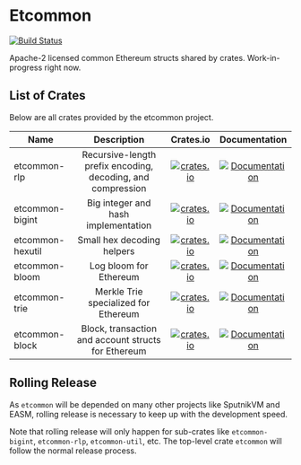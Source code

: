 # Etcommon

[![Build Status](https://travis-ci.org/ethereumproject/etcommon-rs.svg?branch=master)](https://travis-ci.org/ethereumproject/etcommon-rs)

Apache-2 licensed common Ethereum structs shared by crates. Work-in-progress right now.

## List of Crates

Below are all crates provided by the etcommon project.

| Name | Description | Crates.io | Documentation |
|------|:-----------:|:---------:|:-------------:|
| etcommon-rlp | Recursive-length prefix encoding, decoding, and compression | [![crates.io](https://img.shields.io/crates/v/etcommon-rlp.svg)](https://crates.io/crates/etcommon-rlp) | [![Documentation](https://docs.rs/etcommon-rlp/badge.svg)](https://docs.rs/etcommon-rlp) |
| etcommon-bigint | Big integer and hash implementation | [![crates.io](https://img.shields.io/crates/v/etcommon-bigint.svg)](https://crates.io/crates/etcommon-bigint) | [![Documentation](https://docs.rs/etcommon-bigint/badge.svg)](https://docs.rs/etcommon-bigint) |
| etcommon-hexutil | Small hex decoding helpers | [![crates.io](https://img.shields.io/crates/v/etcommon-hexutil.svg)](https://crates.io/crates/etcommon-hexutil) | [![Documentation](https://docs.rs/etcommon-hexutil/badge.svg)](https://docs.rs/etcommon-hexutil) |
| etcommon-bloom | Log bloom for Ethereum | [![crates.io](https://img.shields.io/crates/v/etcommon-bloom.svg)](https://crates.io/crates/etcommon-bloom) | [![Documentation](https://docs.rs/etcommon-bloom/badge.svg)](https://docs.rs/etcommon-bloom) |
| etcommon-trie | Merkle Trie specialized for Ethereum | [![crates.io](https://img.shields.io/crates/v/etcommon-trie.svg)](https://crates.io/crates/etcommon-trie) | [![Documentation](https://docs.rs/etcommon-trie/badge.svg)](https://docs.rs/etcommon-trie) |
| etcommon-block | Block, transaction and account structs for Ethereum | [![crates.io](https://img.shields.io/crates/v/etcommon-block.svg)](https://crates.io/crates/etcommon-block) | [![Documentation](https://docs.rs/etcommon-block/badge.svg)](https://docs.rs/etcommon-block) |

## Rolling Release

As `etcommon` will be depended on many other projects like SputnikVM and EASM, rolling release is necessary to keep up with the development speed.

Note that rolling release will only happen for sub-crates like `etcommon-bigint`, `etcommon-rlp`, `etcommon-util`, etc. The top-level crate `etcommon` will follow the normal release process.
